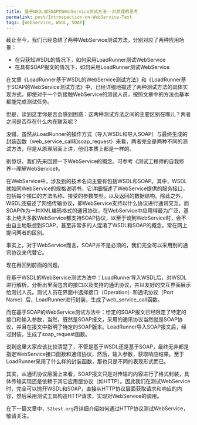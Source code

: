 ```yaml
---
title: 基于WSDL或SOAP的WebService测试方法--对原理的思考
permalink: post/Introspection-on-WebService-Test
tags: [WebService, WSDL, SOAP]
---
```



截止至今，我们已经总结了两种WebService测试方法，分别对应了两种应用场景：

- 在只获知WSDL的情况下，如何采用LoadRunner测试WebService
- 在具有SOAP报文的情况下，如何采用LoadRunner测试WebService

在文章《LoadRunner基于WSDL的WebService测试方法》和《LoadRunner基于SOAP的WebService测试方法》中，已经详细地描述了两种测试方法的具体实现方式，即使对于一个新接触WebService的测试人员，按照文章中的方法也基本都能完成测试任务。

但是，读到这里你是否会感到困惑：这两种测试方法之间的主要区别在哪儿？两者之间是否存在什么内在联系呢？

没错，虽然从LoadRunner的操作方式（导入WSDL和导入SOAP）与最终生成的封装函数（web_service_call和soap_request）来看，两者完全是两种不同的测试方法，但是从原理层面上讲，他们本质上都是一样的。

别惊讶，我们先来回顾一下WebService的概念。可参考《测试工程师的自我修养--理解WebService》。

在WebService中，涉及到的技术名词主要有包括WSDL和SOAP。其中，WSDL就如同WebService的规格说明书，它详细描述了WebService提供的服务接口，包括每个接口的方法名称、接受的参数类型，以及返回的数据结构。除此之外，WSDL还描述了网络传输协议，即WebService支持以什么协议进行通讯交互。而SOAP作为一种XML编码格式的通讯协议，在WebService中应用得最为广泛，基本上绝大多数WebService都支持SOAP协议，以至于谈到WebService时，会不由自主地联想到SOAP，甚至非常多的人混淆了WSDL和SOAP的概念，常在网上提问两者的区别。

事实上，对于WebService而言，SOAP并不是必须的，我们完全可以采用别的通讯协议来代替它。

现在再回到前面的问题。

在基于WSDL的WebService测试方法中：LoadRunner导入WSDL后，对WSDL进行解析，分析出里面包含的接口以及支持的通讯协议，并以友好的交互界面展示给测试人员。测试人员在界面中选择接口（Operation）和通讯协议（Port Name）后，LoadRunner进行封装，生成了web_service_call函数。

而在基于SOAP的WebService测试方法中：给定的SOAP报文已经限定了特定的接口和输入参数，当然，既然是SOAP报文，采用的通讯协议当然就是SOAP协议，并且在报文中指明了特定的SOAP版本。LoadRunner导入SOAP报文后，经过封装，生成了soap_request函数。

说到这里大家应该比较清楚了，不管是基于WSDL还是基于SOAP，最终无非都是指定WebService接口函数和通讯协议，然后，输入参数，获取响应结果。至于LoadRunner采用了什么样的封装函数，那也只是不同的表现形式而已。

其实，从通讯协议层面上来看，SOAP报文只是对传输的内容进行了格式封装，具体传输实现还是依赖于其它应用层协议（如HTTP）。因此我们在测试WebService时，完全可以抛开WSDL和SOAP，直接从HTTP协议层面获取请求和响应的内容，然后采用测试工具构造HTTP请求，实现对WebService的调用。

在下一篇文章中，`52test.org`将详细介绍如何通过HTTP协议测试WebService，敬请关注。
